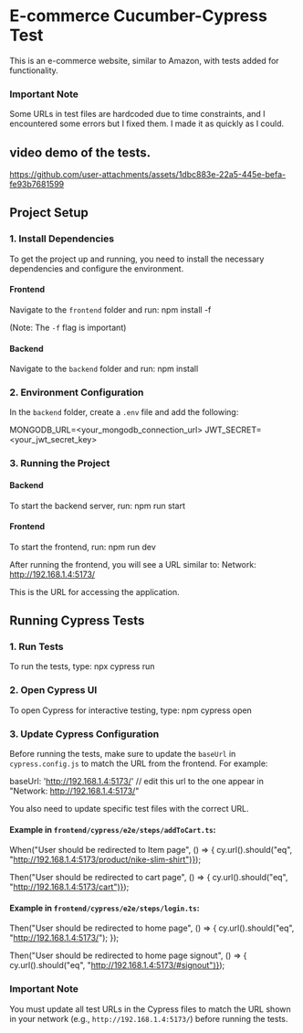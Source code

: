 # E-commerce Cucumber-Cypress Test

This is an e-commerce website, similar to Amazon, with tests added for functionality.

### Important Note

Some URLs in test files are hardcoded due to time constraints, and I encountered some errors but I fixed them. I made it as quickly as I could.

## video demo of the tests.



https://github.com/user-attachments/assets/1dbc883e-22a5-445e-befa-fe93b7681599



## Project Setup

### 1. Install Dependencies

To get the project up and running, you need to install the necessary dependencies and configure the environment.

#### Frontend

Navigate to the `frontend` folder and run:
npm install -f

(Note: The `-f` flag is important)

#### Backend

Navigate to the `backend` folder and run:
npm install

### 2. Environment Configuration

In the `backend` folder, create a `.env` file and add the following:

MONGODB_URL=<your_mongodb_connection_url> JWT_SECRET=<your_jwt_secret_key>

### 3. Running the Project

#### Backend

To start the backend server, run:
npm run start

#### Frontend

To start the frontend, run:
npm run dev

After running the frontend, you will see a URL similar to:
Network: http://192.168.1.4:5173/

This is the URL for accessing the application.

## Running Cypress Tests

### 1. Run Tests

To run the tests, type:
npx cypress run

### 2. Open Cypress UI

To open Cypress for interactive testing, type:
npm cypress open

### 3. Update Cypress Configuration

Before running the tests, make sure to update the `baseUrl` in `cypress.config.js` to match the URL from the frontend. For example:

baseUrl: 'http://192.168.1.4:5173/' // edit this url to the one appear in "Network: http://192.168.1.4:5173/"

You also need to update specific test files with the correct URL.

#### Example in `frontend/cypress/e2e/steps/addToCart.ts`:

When("User should be redirected to Item page", () => { cy.url().should("eq", "http://192.168.1.4:5173/product/nike-slim-shirt")});

Then("User should be redirected to cart page", () => { cy.url().should("eq", "http://192.168.1.4:5173/cart")});

#### Example in `frontend/cypress/e2e/steps/login.ts`:

Then("User should be redirected to home page", () => { cy.url().should("eq", "http://192.168.1.4:5173/"); });

Then("User should be redirected to home page signout", () => { cy.url().should("eq", "http://192.168.1.4:5173/#signout")});

### Important Note

You must update all test URLs in the Cypress files to match the URL shown in your network (e.g., `http://192.168.1.4:5173/`) before running the tests.
